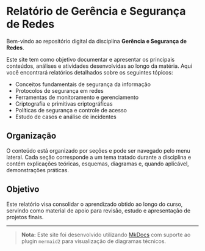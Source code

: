 # Relatório de Gerência e Segurança de Redes

Bem-vindo ao repositório digital da disciplina **Gerência e Segurança de Redes**.

Este site tem como objetivo documentar e apresentar os principais conteúdos, análises e atividades desenvolvidas ao longo da matéria. Aqui você encontrará relatórios detalhados sobre os seguintes tópicos:

- Conceitos fundamentais de segurança da informação
- Protocolos de segurança em redes
- Ferramentas de monitoramento e gerenciamento
- Criptografia e primitivas criptográficas
- Políticas de segurança e controle de acesso
- Estudo de casos e análise de incidentes

## Organização

O conteúdo está organizado por seções e pode ser navegado pelo menu lateral. Cada seção corresponde a um tema tratado durante a disciplina e contém explicações teóricas, esquemas, diagramas e, quando aplicável, demonstrações práticas.

## Objetivo

Este relatório visa consolidar o aprendizado obtido ao longo do curso, servindo como material de apoio para revisão, estudo e apresentação de projetos finais.

---

> **Nota:** Este site foi desenvolvido utilizando [MkDocs](https://www.mkdocs.org/) com suporte ao plugin `mermaid2` para visualização de diagramas técnicos.


